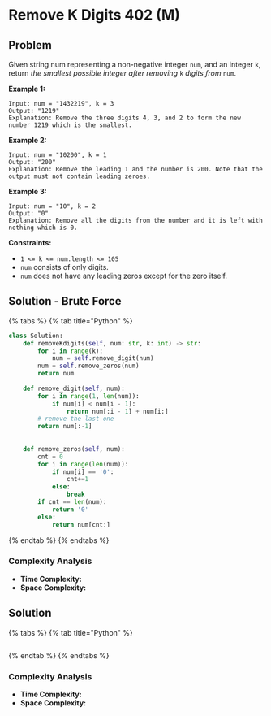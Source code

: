 # Remove K Digits 402 \(M\)

## Problem

Given string num representing a non-negative integer `num`, and an integer `k`, return _the smallest possible integer after removing_ `k` _digits from_ `num`.

**Example 1:**

```text
Input: num = "1432219", k = 3
Output: "1219"
Explanation: Remove the three digits 4, 3, and 2 to form the new number 1219 which is the smallest.
```

**Example 2:**

```text
Input: num = "10200", k = 1
Output: "200"
Explanation: Remove the leading 1 and the number is 200. Note that the output must not contain leading zeroes.
```

**Example 3:**

```text
Input: num = "10", k = 2
Output: "0"
Explanation: Remove all the digits from the number and it is left with nothing which is 0.
```

**Constraints:**

* `1 <= k <= num.length <= 105`
* `num` consists of only digits.
* `num` does not have any leading zeros except for the zero itself.

## Solution - Brute Force

{% tabs %}
{% tab title="Python" %}
```python
class Solution:
    def removeKdigits(self, num: str, k: int) -> str:
        for i in range(k):
            num = self.remove_digit(num)
        num = self.remove_zeros(num)
        return num
    
    def remove_digit(self, num):
        for i in range(1, len(num)):
            if num[i] < num[i - 1]:
                return num[:i - 1] + num[i:]
        # remove the last one
        return num[:-1]
    
    
    def remove_zeros(self, num):
        cnt = 0
        for i in range(len(num)):
            if num[i] == '0':
                cnt+=1
            else:
                break
        if cnt == len(num):
            return '0'
        else:
            return num[cnt:]
```
{% endtab %}
{% endtabs %}

### Complexity Analysis

* **Time Complexity:**
* **Space Complexity:**

## Solution 

{% tabs %}
{% tab title="Python" %}
```python

```
{% endtab %}
{% endtabs %}

### Complexity Analysis

* **Time Complexity:**
* **Space Complexity:**

